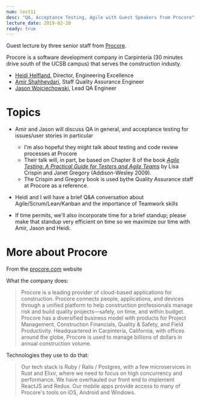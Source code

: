 ```yaml
---
num: lect11
desc: "QA, Acceptance Testing, Agile with Guest Speakers from Procore"
lecture_date: 2019-02-20
ready: true
---
```


Guest lecture by three senior staff from [Procore](https://www.procore.com/jobs).

Procore is a software development company in Carpinteria (30 minutes drive south of the UCSB campus) that serves the construction industy.

* [Heidi Helfland](http://www.heidihelfand.com/about/), Director, Engineering Excellence
* [Amir Shahheydari](https://www.linkedin.com/in/ashahheydari), Staff Quality Assurance Engineer
* [Jason Wojciechowski](https://www.linkedin.com/in/jason-wojciechowski-52027287), Lead QA Engineer



# Topics 

* Amir and Jason will discuss QA in general, and acceptance testing for issues/user stories in particular
   * I'm also hopeful they might talk about testing and code review processes at Procore
   * Their talk will, in part, be based on Chapter 8 of the book [*Agile Testing: A Practical Guide for Testers and Agile Teams*](https://ucsb-cs48.github.io/topics/testing_agile_testing_crispin_and_gregory/) by  Lisa Crispin and Janet Gregory (Addison-Wesley 2009).
   * The Crispin and Gregory book is used bythe Quality Assurance staff at Procore as a reference.

* Heidi and I will have a brief Q&A conversation about Agile/Scrum/Lean/Kanban and the importance of Teamwork skills
* If time permits, we'll also incorporate time for a brief standup; please make that standup very efficient on time so we maximize our time with Amir, Jason and Heidi.


# More about Procore

From the [procore.com](https://procore.com) website 

What the company does:
> Procore is a leading provider of cloud-based applications for construction. Procore connects people, applications, and devices through a unified platform to help construction professionals manage risk and build quality projects—safely, on time, and within budget. Procore has a diversified business model with products for Project Management, Construction Financials, Quality & Safety, and Field Productivity. Headquartered in Carpinteria, California, with offices around the globe, Procore is used to manage billions of dollars in annual construction volume. 

Technologies they use to do that:
> Our tech stack is Ruby / Rails / Postgres, with a few microservices in Rust and Elixir, where we need to focus on high concurrency and performance. We have overhauled our front end to implement ReactJS and Redux. Our mobile apps provide access to many of Procore's tools on iOS, Android and Windows.
